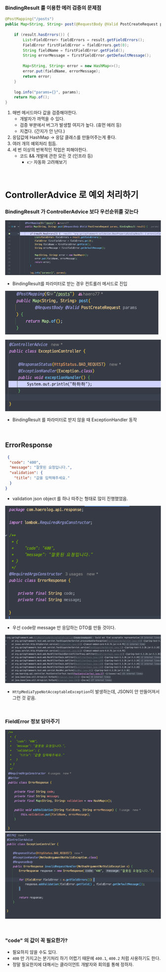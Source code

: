 ### BindingResult 를 이용한 에러 검증의 문제점

```java
@PostMapping("/posts")
public Map<String, String> post(@RequestBody @Valid PostCreateRequest params, BindingResult result) {

    if (result.hasErrors()) {
        List<FieldError> fieldErrors = result.getFieldErrors();
        FieldError firstFieldError = fieldErrors.get(0);
        String fieldName = firstFieldError.getField();
        String errorMessage = firstFieldError.getDefaultMessage();

        Map<String, String> error = new HashMap<>();
        error.put(fieldName, errorMessage);
        return error;
    }

    log.info("params={}", params);
    return Map.of();
}
```

1. 매번 메서드마다 값을 검증해야한다. 
   - 개발자가 까먹을 수 있다.
   - 검증 부분에서 버그가 발생할 여지가 높다. (휴먼 에러 등)
   - 지겹다. (간지가 안 난다.)
2. 응답값에 HashMap -> 응답 클래스를 만들어주는게 좋다.
3. 여러 개의 예외처리 힘듬.
4. 세 번 이상의 반복적인 작업은 피해야한다.
   - 코드 && 개발에 관한 모든 것 (인프라 등)
     - 👉 자동화 고려해보기

<br>


# ControllerAdvice 로 예외 처리하기

### BindingResult 가 ControllerAdvice 보다 우선순위를 갖는다

![img.png](img/1.6/img.png)

- BindingResult를 파라미터로 받는 경우 컨트롤러 메서드로 진입

![img_1.png](img/1.6/img_1.png)

![img_2.png](img/1.6/img_2.png)

- BindingResult 를 파라미터로 받지 않을 때 ExceptionHandler 동작

<br>


## ErrorResponse

```json
 {
  "code": "400",
  "message": "잘못된 요청입니다.",
  "validation": {
    "title": "값을 입력해주세요."
  }
}
```

- validation json object 를 하나 따주는 형태로 많이 진행했었음.

![img_3.png](img/1.6/img_3.png)

- 우선 code랑 message 만 응답하는 DTO를 만들 것이다.

![img_5.png](img/1.6/img_5.png)

- `HttpMediaTypeNotAcceptableException`이 발생하는데, JSON이 안 만들어져서 그런 것 같음.

<br>

### FieldError 정보 담아주기

![img_8.png](img/1.6/img_8.png)
![img_7.png](img/1.6/img_7.png)

<br>

### "code" 의 값이 꼭 필요한가?

- 필요하지 않을 수도 있다.
- `400` 만 가지고는 분기처리 하기 어렵기 때문에 `400.1`, `400.2` 처럼 사용하기도 한다.
- 정말 필요한지에 대해서는 클라이언트 개발자와 회의를 통해 정하자.